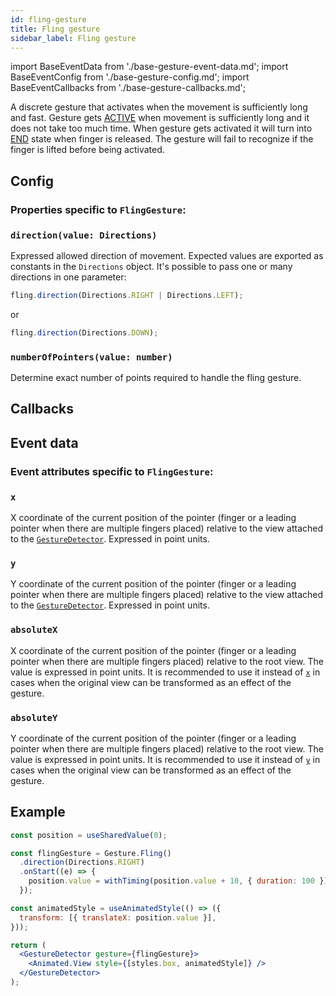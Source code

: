 ```yaml
---
id: fling-gesture
title: Fling gesture
sidebar_label: Fling gesture
---
```


import BaseEventData from './base-gesture-event-data.md';
import BaseEventConfig from './base-gesture-config.md';
import BaseEventCallbacks from './base-gesture-callbacks.md';

A discrete gesture that activates when the movement is sufficiently long and fast.
Gesture gets [ACTIVE](../../under-the-hood/states-events.md#active) when movement is sufficiently long and it does not take too much time.
When gesture gets activated it will turn into [END](../../under-the-hood/states-events.md#end) state when finger is released.
The gesture will fail to recognize if the finger is lifted before being activated.

## Config

### Properties specific to `FlingGesture`:

### `direction(value: Directions)`

Expressed allowed direction of movement. Expected values are exported as constants in the `Directions` object. It's possible to pass one or many directions in one parameter:

```js
fling.direction(Directions.RIGHT | Directions.LEFT);
```

or

```js
fling.direction(Directions.DOWN);
```

### `numberOfPointers(value: number)`

Determine exact number of points required to handle the fling gesture.

<BaseEventConfig />

## Callbacks

<BaseEventCallbacks />

## Event data

### Event attributes specific to `FlingGesture`:

### `x`

X coordinate of the current position of the pointer (finger or a leading pointer when there are multiple fingers placed) relative to the view attached to the [`GestureDetector`](./gesture-detector.md). Expressed in point units.

### `y`

Y coordinate of the current position of the pointer (finger or a leading pointer when there are multiple fingers placed) relative to the view attached to the [`GestureDetector`](./gesture-detector.md). Expressed in point units.

### `absoluteX`

X coordinate of the current position of the pointer (finger or a leading pointer when there are multiple fingers placed) relative to the root view. The value is expressed in point units. It is recommended to use it instead of [`x`](#x) in cases when the original view can be transformed as an effect of the gesture.

### `absoluteY`

Y coordinate of the current position of the pointer (finger or a leading pointer when there are multiple fingers placed) relative to the root view. The value is expressed in point units. It is recommended to use it instead of [`y`](#y) in cases when the original view can be transformed as an effect of the gesture.

<BaseEventData />

## Example

```jsx
const position = useSharedValue(0);

const flingGesture = Gesture.Fling()
  .direction(Directions.RIGHT)
  .onStart((e) => {
    position.value = withTiming(position.value + 10, { duration: 100 });
  });

const animatedStyle = useAnimatedStyle(() => ({
  transform: [{ translateX: position.value }],
}));

return (
  <GestureDetector gesture={flingGesture}>
    <Animated.View style={[styles.box, animatedStyle]} />
  </GestureDetector>
);
```
